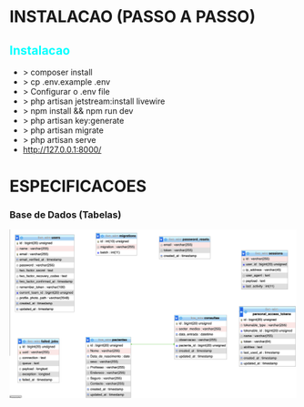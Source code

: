 # INSTALACAO (PASSO A PASSO)

<h2 style="color:cyan">Instalacao</h2>
<ul>
    <li> > composer install</li>
    <li> > cp .env.example .env</li>
    <li> > Configurar o .env file</li>
    <li> > php artisan jetstream:install livewire </li> 
    <li> > npm install && npm run dev</li>
    <li> > php artisan key:generate</li>
    <li> > php artisan migrate</li>
    <li> > php artisan serve</li>
    <li> <a href="http://127.0.0.1:8000/">http://127.0.0.1:8000/</a> </li>
</ul>

# ESPECIFICACOES
<h3>Base de Dados (Tabelas)</h3>

<img src="DB_SCHEMA-FINAL.png"/>

